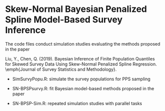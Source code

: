 # Skew-Normal Bayesian Penalized Spline Model-Based Survey Inference

The code files conduct simulation studies evaluating the methods proposed in the paper

Liu, Y., Chen, Q. (2019). Bayesian Inference of Finite Population Quantiles for Skewed Survey Data Using Skew-Normal Penalized Spline Regression. \emph{Journal of Survey Statistics and Methodology}.


* SimSurvyPopu.R: simulate the survey populations for PPS sampling

* SN-BPSPsurvy.R: fit Bayesian model-based methods proposed in the paper

* SN-BPSP-Sim.R: repeated simulation studies with parallel tasks
